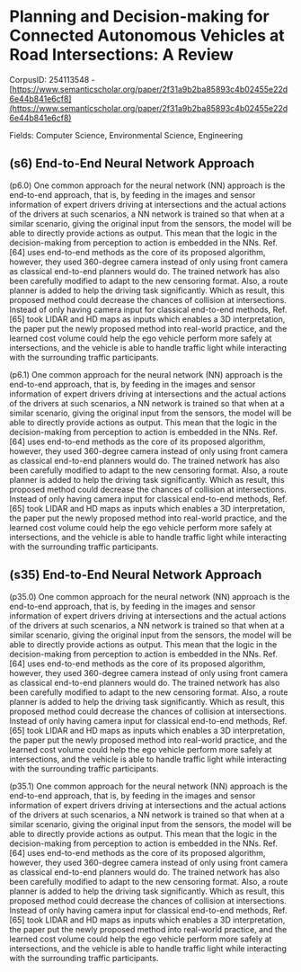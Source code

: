 # Planning and Decision-making for Connected Autonomous Vehicles at Road Intersections: A Review

CorpusID: 254113548 - [https://www.semanticscholar.org/paper/2f31a9b2ba85893c4b02455e22d6e44b841e6cf8](https://www.semanticscholar.org/paper/2f31a9b2ba85893c4b02455e22d6e44b841e6cf8)

Fields: Computer Science, Environmental Science, Engineering

## (s6) End-to-End Neural Network Approach
(p6.0) One common approach for the neural network (NN) approach is the end-to-end approach, that is, by feeding in the images and sensor information of expert drivers driving at intersections and the actual actions of the drivers at such scenarios, a NN network is trained so that when at a similar scenario, giving the original input from the sensors, the model will be able to directly provide actions as output. This mean that the logic in the decision-making from perception to action is embedded in the NNs. Ref. [64] uses end-to-end methods as the core of its proposed algorithm, however, they used 360-degree camera instead of only using front camera as classical end-to-end planners would do. The trained network has also been carefully modified to adapt to the new censoring format. Also, a route planner is added to help the driving task significantly. Which as result, this proposed method could decrease the chances of collision at intersections. Instead of only having camera input for classical end-to-end methods, Ref. [65] took LIDAR and HD maps as inputs which enables a 3D interpretation, the paper put the newly proposed method into real-world practice, and the learned cost volume could help the ego vehicle perform more safely at intersections, and the vehicle is able to handle traffic light while interacting with the surrounding traffic participants.

(p6.1) One common approach for the neural network (NN) approach is the end-to-end approach, that is, by feeding in the images and sensor information of expert drivers driving at intersections and the actual actions of the drivers at such scenarios, a NN network is trained so that when at a similar scenario, giving the original input from the sensors, the model will be able to directly provide actions as output. This mean that the logic in the decision-making from perception to action is embedded in the NNs. Ref. [64] uses end-to-end methods as the core of its proposed algorithm, however, they used 360-degree camera instead of only using front camera as classical end-to-end planners would do. The trained network has also been carefully modified to adapt to the new censoring format. Also, a route planner is added to help the driving task significantly. Which as result, this proposed method could decrease the chances of collision at intersections. Instead of only having camera input for classical end-to-end methods, Ref. [65] took LIDAR and HD maps as inputs which enables a 3D interpretation, the paper put the newly proposed method into real-world practice, and the learned cost volume could help the ego vehicle perform more safely at intersections, and the vehicle is able to handle traffic light while interacting with the surrounding traffic participants.
## (s35) End-to-End Neural Network Approach
(p35.0) One common approach for the neural network (NN) approach is the end-to-end approach, that is, by feeding in the images and sensor information of expert drivers driving at intersections and the actual actions of the drivers at such scenarios, a NN network is trained so that when at a similar scenario, giving the original input from the sensors, the model will be able to directly provide actions as output. This mean that the logic in the decision-making from perception to action is embedded in the NNs. Ref. [64] uses end-to-end methods as the core of its proposed algorithm, however, they used 360-degree camera instead of only using front camera as classical end-to-end planners would do. The trained network has also been carefully modified to adapt to the new censoring format. Also, a route planner is added to help the driving task significantly. Which as result, this proposed method could decrease the chances of collision at intersections. Instead of only having camera input for classical end-to-end methods, Ref. [65] took LIDAR and HD maps as inputs which enables a 3D interpretation, the paper put the newly proposed method into real-world practice, and the learned cost volume could help the ego vehicle perform more safely at intersections, and the vehicle is able to handle traffic light while interacting with the surrounding traffic participants.

(p35.1) One common approach for the neural network (NN) approach is the end-to-end approach, that is, by feeding in the images and sensor information of expert drivers driving at intersections and the actual actions of the drivers at such scenarios, a NN network is trained so that when at a similar scenario, giving the original input from the sensors, the model will be able to directly provide actions as output. This mean that the logic in the decision-making from perception to action is embedded in the NNs. Ref. [64] uses end-to-end methods as the core of its proposed algorithm, however, they used 360-degree camera instead of only using front camera as classical end-to-end planners would do. The trained network has also been carefully modified to adapt to the new censoring format. Also, a route planner is added to help the driving task significantly. Which as result, this proposed method could decrease the chances of collision at intersections. Instead of only having camera input for classical end-to-end methods, Ref. [65] took LIDAR and HD maps as inputs which enables a 3D interpretation, the paper put the newly proposed method into real-world practice, and the learned cost volume could help the ego vehicle perform more safely at intersections, and the vehicle is able to handle traffic light while interacting with the surrounding traffic participants.
